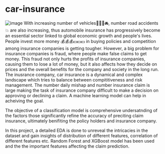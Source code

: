 # car-insurance

![image](https://github.com/pmama/car-insurance/assets/26107548/37357b03-0747-4ada-88e3-371f8db1c9f5)
With increasing number of vehicles🚗🚖🚙🚘, number road accidents 💥 are also increasing, thus automobile insurance has progressively become an essential sector linked to global economic growth and people's lives. 
People invest more money 💰💰💰💵💵💵 in buying policies and competition among insurance companies is getting tougher. However, a big problem for insurance companies is fraud, where people make false claims to get money. 
This fraud not only hurts the profits of insurance companies, causing them to lose a lot of money, but it also affects how they decide on prices and the overall benefits for the company and society in the long run. 
The inusrance company, car insurance is a dynamical and complex landscape which tries to balance between compititiveness and risk management. The number daily mishap and number insurance claim is large making the task of insurance company difficult to 
make a decision on approving or declining a claim. A machine learning model can help in acheiving the goal.

The objective of a classification model is comprehensive undersatnding of the factors those significantly refine the accuracy of preciting claim insurance, ultimately benifiting the policy holders and insurance company.

In this project, a detailed EDA is done to unreveal the intricacies in the dataset and gain insights of distribution of different features, correlation of different features etc. 
Random Forest and XGBoost model has been used and the the important features affecting the claim prediction.
